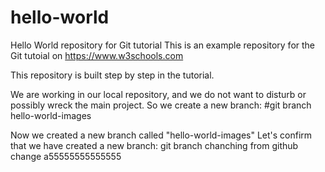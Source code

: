 # hello-world
Hello World repository for Git tutorial
This is an example repository for the Git tutoial on https://www.w3schools.com

This repository is built step by step in the tutorial.

We are working in our local repository, and we do not want to disturb or possibly wreck the main project.
So we create a new branch:
#git branch hello-world-images 

Now we created a new branch called "hello-world-images"
Let's confirm that we have created a new branch:
git branch
chanching from github
change
a55555555555555
